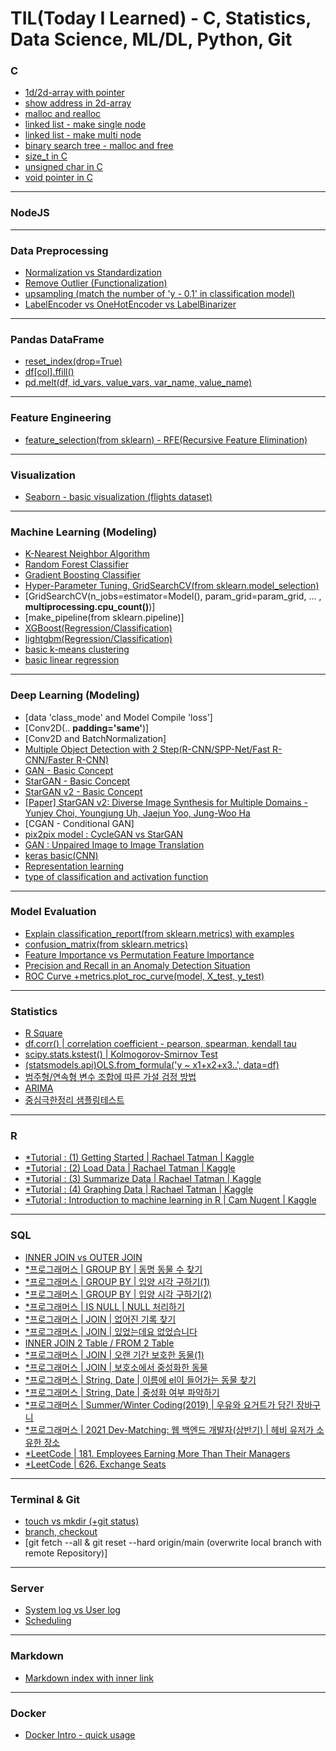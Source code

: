 # TIL(Today I Learned) - C, Statistics, Data Science, ML/DL, Python, Git

### C
- [1d/2d-array with pointer](https://github.com/sw-song/TIL/blob/main/C/arr_pnt.c)
- [show address in 2d-array](https://github.com/sw-song/TIL/blob/main/C/address_2d_array.c)
- [malloc and realloc](https://github.com/sw-song/TIL/blob/main/C/realloc.c)
- [linked list - make single node](https://github.com/sw-song/TIL/blob/main/C/single_node.c)
- [linked list - make multi node](https://github.com/sw-song/TIL/blob/main/C/linked_list.c)
- [binary search tree - malloc and free](https://github.com/sw-song/TIL/blob/main/C/bin_search_tree.c)
- [size_t in C](https://github.com/sw-song/TIL/blob/main/C/size_t.md)
- [unsigned char in C](https://github.com/sw-song/TIL/blob/main/C/unsigned_char.md)
- [void pointer in C](https://github.com/sw-song/TIL/blob/main/C/void_pointer.md)
---

### NodeJS

---

### Data Preprocessing
- [Normalization vs Standardization](https://github.com/sw-song/TIL/blob/main/Data_Preprocessing/Normalization_vs_Standardization.md)
- [Remove Outlier (Functionalization)](https://github.com/sw-song/TIL/blob/main/Data_Preprocessing/remove_outlier.md)
- [upsampling (match the number of 'y - 0,1' in classification model)](https://github.com/sw-song/TIL/blob/main/Data_Preprocessing/upsampling.md)
- [LabelEncoder vs OneHotEncoder vs LabelBinarizer](https://github.com/sw-song/TIL/blob/main/Data_Preprocessing/sklearn_Encoders.md)
---

### Pandas DataFrame
- [reset_index(drop=True)](https://github.com/sw-song/TIL/blob/main/Pandas_DataFrame/reset_index.md)
- [df[col].ffill()](https://github.com/sw-song/TIL/blob/main/Pandas_DataFrame/ffill.md)
- [pd.melt(df, id_vars, value_vars, var_name, value_name)](https://github.com/sw-song/TIL/blob/main/Pandas_DataFrame/melt.md)
---

### Feature Engineering
- [feature_selection(from sklearn) - RFE(Recursive Feature Elimination)](https://github.com/sw-song/TIL/blob/main/Feature_Engineering/rfe.md)
---

### Visualization
- [Seaborn - basic visualization (flights dataset)](https://github.com/sw-song/TIL/blob/main/Visualization/sns_visualization.ipynb)
---

### Machine Learning (Modeling)
- [K-Nearest Neighbor Algorithm](https://github.com/sw-song/TIL/blob/main/Machine_Learning/KNN.md)
- [Random Forest Classifier](https://github.com/sw-song/TIL/blob/main/Machine_Learning/RandomForestClassifier.md)
- [Gradient Boosting Classifier](https://github.com/sw-song/TIL/blob/main/Machine_Learning/GradientBoostingClassifier.md)
- [Hyper-Parameter Tuning, GridSearchCV(from sklearn.model_selection)](https://github.com/sw-song/TIL/blob/main/Machine_Learning/GridSearchCV.md)
- [GridSearchCV(n_jobs=estimator=Model(), param_grid=param_grid, ... , **multiprocessing.cpu_count()**)]
- [make_pipeline(from sklearn.pipeline)]
- [XGBoost(Regression/Classification)](https://github.com/sw-song/TIL/blob/main/Machine_Learning/XGBoost.md)
- [lightgbm(Regression/Classification)](https://github.com/sw-song/TIL/blob/main/Machine_Learning/LGBM.md)
- [basic k-means clustering](https://github.com/sw-song/TIL/blob/main/Machine_Learning/k_means.ipynb)
- [basic linear regression](https://github.com/sw-song/TIL/blob/main/Machine_Learning/linear_regression.ipynb)
---

### Deep Learning (Modeling)
- [data 'class_mode' and Model Compile 'loss']
- [Conv2D(.. **padding='same'**)]
- [Conv2D and BatchNormalization]
- [Multiple Object Detection with 2 Step(R-CNN/SPP-Net/Fast R-CNN/Faster R-CNN)](https://github.com/sw-song/TIL/blob/main/Deep_Learning/Multiple_Object_Detection_2step.md)
- [GAN - Basic Concept](https://github.com/sw-song/TIL/blob/main/Deep_Learning/GAN.md)
- [StarGAN - Basic Concept](https://github.com/sw-song/TIL/blob/main/Deep_Learning/StarGAN.md)
- [StarGAN v2 - Basic Concept](https://github.com/sw-song/TIL/blob/main/Deep_Learning/StarGAN_v2.md)
- [[Paper] StarGAN v2: Diverse Image Synthesis for Multiple Domains - Yunjey Choi, Youngjung Uh, Jaejun Yoo, Jung-Woo Ha](https://github.com/sw-song/TIL/blob/main/Deep_Learning/Paper_StarGAN_v2.md)
- [CGAN - Conditional GAN]
- [pix2pix model : CycleGAN vs StarGAN](https://github.com/sw-song/TIL/blob/main/Deep_Learning/CycleGAN_vs_StarGAN.md)
- [GAN : Unpaired Image to Image Translation](https://github.com/sw-song/TIL/blob/main/Deep_Learning/GAN_Image_to_Image_Translation.md)
- [keras basic(CNN)](https://github.com/sw-song/TIL/blob/main/Deep_Learning/keras_basic.ipynb)
- [Representation learning](https://github.com/sw-song/TIL/blob/main/Deep_Learning/representation_learning.md)
- [type of classification and activation function](https://github.com/sw-song/TIL/blob/main/Deep_Learning/multilabel_classification.md)
---

### Model Evaluation
- [Explain classification_report(from sklearn.metrics) with examples](https://github.com/sw-song/TIL/blob/main/Model_Evaluation/classification_report.md)
- [confusion_matrix(from sklearn.metrics)](https://github.com/sw-song/TIL/blob/main/Model_Evaluation/confusion_matrix.md)
- [Feature Importance vs Permutation Feature Importance](https://github.com/sw-song/TIL/blob/main/Model_Evaluation/feature_importance.md)
- [Precision and Recall in an Anomaly Detection Situation](https://github.com/sw-song/TIL/blob/main/Model_Evaluation/precision_vs_recall.md)
- [ROC Curve +metrics.plot_roc_curve(model, X_test, y_test)](https://github.com/sw-song/TIL/blob/main/Model_Evaluation/precision_vs_recall.md)
---

### Statistics
- [R Square](https://github.com/sw-song/TIL/blob/main/Statistics/R_Square.md)
- [df.corr() | correlation coefficient - pearson, spearman, kendall tau](https://github.com/sw-song/TIL/blob/main/Statistics/corr.md)
- [scipy.stats.kstest() | Kolmogorov-Smirnov Test](https://github.com/sw-song/TIL/blob/main/Statistics/kstest.md)
- [(statsmodels.api)OLS.from_formula('y ~ x1+x2+x3..', data=df)](https://github.com/sw-song/TIL/blob/main/Statistics/ols_regression.md)
- [범주형/연속형 변수 조합에 따른 가설 검정 방법](https://github.com/sw-song/TIL/blob/main/Statistics/hypothesis.md)
- [ARIMA](https://github.com/sw-song/TIL/blob/main/Statistics/ARIMA.md)
- [중심극한정리 샘플링테스트](https://github.com/sw-song/TIL/blob/main/Statistics/central_limit_theorem.ipynb)
---

### R
- [*Tutorial : (1) Getting Started | Rachael Tatman | Kaggle](https://github.com/sw-song/TIL/blob/main/R/getting-started-in-r-first-steps.ipynb)
- [*Tutorial : (2) Load Data | Rachael Tatman | Kaggle](https://github.com/sw-song/TIL/blob/main/R/getting-started-in-r-load-data-into-r.ipynb)
- [*Tutorial : (3) Summarize Data | Rachael Tatman | Kaggle](https://github.com/sw-song/TIL/blob/main/R/getting-started-in-r-summarize-data.ipynb)
- [*Tutorial : (4) Graphing Data | Rachael Tatman | Kaggle](https://github.com/sw-song/TIL/blob/main/R/getting-started-in-r-graphing-data.ipynb)
- [*Tutorial : Introduction to machine learning in R | Cam Nugent | Kaggle](https://github.com/sw-song/TIL/blob/main/R/introduction-to-machine-learning-in-r-tutorial.ipynb)
---

### SQL
- [INNER JOIN vs OUTER JOIN](https://github.com/sw-song/TIL/blob/main/SQL/inner_outer_join.md)
- [*프로그래머스 | GROUP BY | 동명 동물 수 찾기](https://github.com/sw-song/TIL/blob/main/SQL/having.md)
- [*프로그래머스 | GROUP BY | 입양 시각 구하기(1)](https://github.com/sw-song/TIL/blob/main/SQL/use_alias.md)
- [*프로그래머스 | GROUP BY | 입양 시각 구하기(2)](https://github.com/sw-song/TIL/blob/main/SQL/recursive.md)
- [*프로그래머스 | IS NULL | NULL 처리하기](https://github.com/sw-song/TIL/blob/main/SQL/ifnull.md)
- [*프로그래머스 | JOIN | 없어진 기록 찾기](https://github.com/sw-song/TIL/blob/main/SQL/join_without_null.md)
- [*프로그래머스 | JOIN | 있었는데요 없었습니다](https://github.com/sw-song/TIL/blob/main/SQL/compare_dates.md)
- [INNER JOIN 2 Table / FROM 2 Table](https://github.com/sw-song/TIL/blob/main/SQL/join_and_from_2_table.md)
- [*프로그래머스 | JOIN | 오랜 기간 보호한 동물(1)](https://github.com/sw-song/TIL/blob/main/SQL/order_by_datetime.md)
- [*프로그래머스 | JOIN | 보호소에서 중성화한 동물](https://github.com/sw-song/TIL/blob/main/SQL/intact_to_spayed.md)
- [*프로그래머스 | String, Date | 이름에 el이 들어가는 동물 찾기](https://github.com/sw-song/TIL/blob/main/SQL/where_like_upper_lower.md)
- [*프로그래머스 | String, Date | 중성화 여부 파악하기](https://github.com/sw-song/TIL/blob/main/SQL/if_or_case.md)
- [*프로그래머스 | Summer/Winter Coding(2019) | 우유와 요거트가 담긴 장바구니](https://github.com/sw-song/TIL/blob/main/SQL/with_groupby_having.md)
- [*프로그래머스 | 2021 Dev-Matching: 웹 백엔드 개발자(상반기) | 헤비 유저가 소유한 장소](https://github.com/sw-song/TIL/blob/main/SQL/subquery_or_2table.md)
- [*LeetCode | 181. Employees Earning More Than Their Managers](https://github.com/sw-song/TIL/blob/main/SQL/double_table.md)
- [*LeetCode | 626. Exchange Seats](https://github.com/sw-song/TIL/blob/main/SQL/odd_even_change.md)
---

### Terminal & Git
- [touch vs mkdir (+git status)](https://github.com/sw-song/TIL/blob/main/Git/status.md)
- [branch, checkout](https://github.com/sw-song/TIL/blob/main/Git/brunch.md)
- [git fetch --all & git reset --hard origin/main (overwrite local branch with remote Repository)]
---

### Server
- [System log vs User log](https://github.com/sw-song/TIL/blob/main/Server/log.md)
- [Scheduling](https://github.com/sw-song/TIL/blob/main/Server/scheduling.md)

---

### Markdown
- [Markdown index with inner link](https://github.com/sw-song/TIL/blob/main/Markdown/innerlink.md)
---

### Docker
- [Docker Intro - quick usage](https://github.com/sw-song/TIL/blob/main/Docker/docker_tutorial.md)
